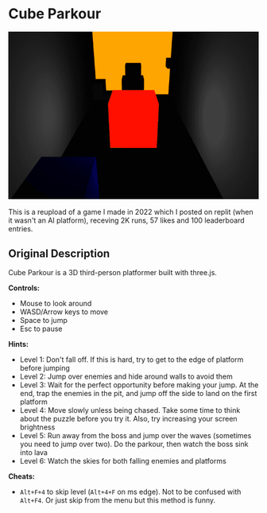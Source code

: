 # Cube Parkour

![Preview](assets/preview.png)

This is a reupload of a game I made in 2022 which I posted on replit (when it wasn't an AI platform), receving 2K runs, 57 likes and 100 leaderboard entries.

## Original Description

Cube Parkour is a 3D third-person platformer built with three.js.

**Controls:**
* Mouse to look around
* WASD/Arrow keys to move
* Space to jump
* Esc to pause

**Hints:**
* Level 1: Don't fall off. If this is hard, try to get to the edge of platform before jumping
* Level 2: Jump over enemies and hide around walls to avoid them
* Level 3: Wait for the perfect opportunity before making your jump. At the end, trap the enemies in the pit, and jump off the side to land on the first platform
* Level 4: Move slowly unless being chased. Take some time to think about the puzzle before you try it. Also, try increasing your screen brightness
* Level 5: Run away from the boss and jump over the waves (sometimes you need to jump over two). Do the parkour, then watch the boss sink into lava
* Level 6: Watch the skies for both falling enemies and platforms

**Cheats:**
* `Alt+F+4` to skip level (`Alt+4+F` on ms edge). Not to be confused with `Alt+F4`. Or just skip from the menu but this method is funny.